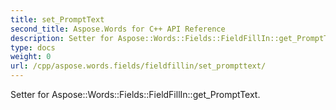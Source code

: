 ```yaml
---
title: set_PromptText
second_title: Aspose.Words for C++ API Reference
description: Setter for Aspose::Words::Fields::FieldFillIn::get_PromptText. 
type: docs
weight: 0
url: /cpp/aspose.words.fields/fieldfillin/set_prompttext/
---
```


Setter for Aspose::Words::Fields::FieldFillIn::get_PromptText. 

